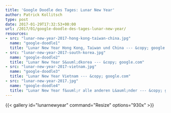 ```yaml
---
title: 'Google Doodle des Tages: Lunar New Year'
author: Patrick Kollitsch
type: post
date: 2017-01-29T17:32:53+00:00
url: /2017/01/google-doodle-des-tages-lunar-new-year/
resources:
- src: "lunar-new-year-2017-hong-kong-taiwan-china.jpg"
  name: "google-doodle1"
  title: "Lunar New Year Hong Kong, Taiwan und China --- &copy; google.com"
- src: "lunar-new-year-2017-south-korea.jpg"
  name: "google-doodle2"
  title: "Lunar New Year S&uuml;dkorea --- &copy; google.com"
- src: "lunar-new-year-2017-vietnam.jpg"
  name: "google-doodle3"
  title: "Lunar New Year Vietnam --- &copy; google.com"
- src: "lunar-new-year-2017.jpg"
  name: "google-doodle4"
  title: "Lunar New Year f&uuml;r alle anderen L&auml;nder --- &copy; google.com"
---
```


{{< gallery id="lunarnewyear" command="Resize" options="930x" >}}
